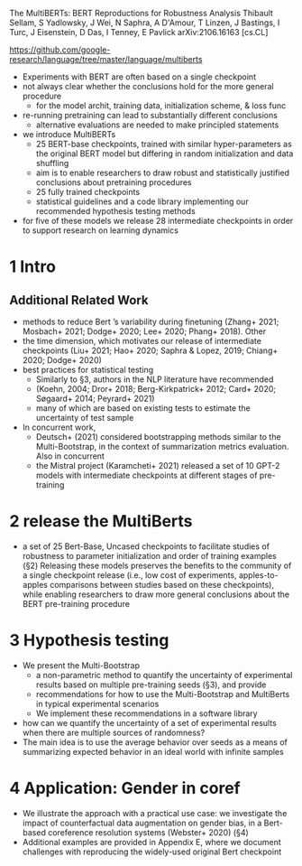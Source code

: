 The MultiBERTs: BERT Reproductions for Robustness Analysis
Thibault Sellam, S Yadlowsky, J Wei, N Saphra, A D'Amour, T Linzen, J Bastings,
  I Turc, J Eisenstein, D Das, I Tenney, E Pavlick
arXiv:2106.16163 [cs.CL]

https://github.com/google-research/language/tree/master/language/multiberts

* Experiments with BERT are often based on a single checkpoint
* not always clear whether the conclusions hold for the more general procedure
  * for the model archit, training data, initialization scheme, & loss func
* re-running pretraining can lead to substantially different conclusions
  * alternative evaluations are needed to make principled statements
* we introduce MultiBERTs
  * 25 BERT-base checkpoints, trained with
    similar hyper-parameters as the original BERT model but
    differing in random initialization and data shuffling
  * aim is to enable researchers to draw robust and statistically justified
    conclusions about pretraining procedures
  * 25 fully trained checkpoints
  * statistical guidelines and a code library
    implementing our recommended hypothesis testing methods
* for five of these models we release 28 intermediate checkpoints
  in order to support research on learning dynamics

# 1 Intro

## Additional Related Work

* methods to reduce Bert ’s variability during finetuning
  (Zhang+ 2021; Mosbach+ 2021; Dodge+ 2020; Lee+ 2020; Phang+ 2018). Other
* the time dimension, which motivates our release of intermediate checkpoints
  (Liu+ 2021; Hao+ 2020; Saphra & Lopez, 2019; Chiang+ 2020; Dodge+ 2020)
* best practices for statistical testing
  * Similarly to §3, authors in the NLP literature have recommended
  * (Koehn, 2004; Dror+ 2018; Berg-Kirkpatrick+ 2012; Card+ 2020;
    Søgaard+ 2014; Peyrard+ 2021)
  * many of which are based on existing tests to estimate the uncertainty of
    test sample
* In concurrent work,
  * Deutsch+ (2021) considered
    bootstrapping methods similar to the Multi-Bootstrap,
    in the context of summarization metrics evaluation.  Also in concurrent
  * the Mistral project (Karamcheti+ 2021) released a set of 10 GPT-2 models
    with intermediate checkpoints at different stages of pre-training

# 2 release the MultiBerts

* a set of 25 Bert-Base, Uncased checkpoints to facilitate studies of
  robustness to parameter initialization and order of training examples (§2)
  Releasing these models preserves the benefits to the community of a single
  checkpoint release (i.e., low cost of experiments, apples-to-apples
  comparisons between studies based on these checkpoints), while enabling
  researchers to draw more general conclusions about the BERT pre-training
  procedure

# 3 Hypothesis testing

* We present the Multi-Bootstrap
  * a non-parametric method to quantify the uncertainty of experimental results
    based on multiple pre-training seeds (§3), and provide
  * recommendations for how to use the Multi-Bootstrap and MultiBerts in
    typical experimental scenarios
  * We implement these recommendations in a software library
* how can we quantify the uncertainty of a set of experimental results
  when there are multiple sources of randomness?
* The main idea is to use the average behavior over seeds as a means of
  summarizing expected behavior in an ideal world with infinite samples

# 4 Application: Gender in coref

* We illustrate the approach with a practical use case:
  we investigate the impact of counterfactual data augmentation on gender bias,
  in a Bert-based coreference resolution systems (Webster+ 2020) (§4)
* Additional examples are provided in Appendix E, where we document challenges
  with reproducing the widely-used original Bert checkpoint
